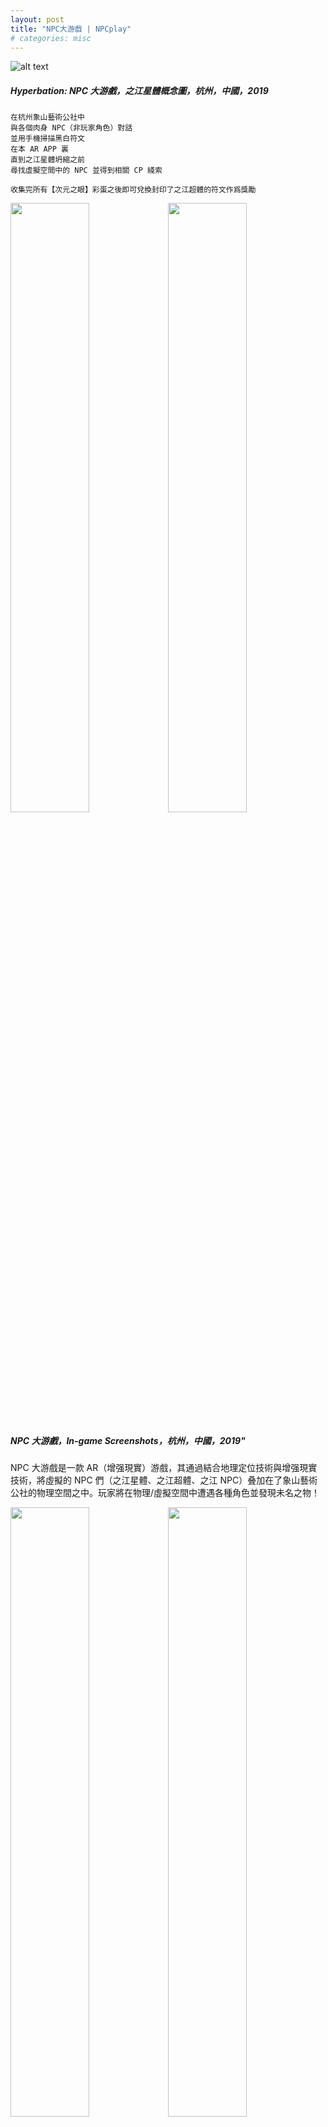 ```yaml
---
layout: post
title: "NPC大游戲 | NPCplay"
# categories: misc
---
```


![alt text](http://hyperbation.space/share/npcplay/1.jpg "Hyperbation: NPC大游戲，之江星體概念圖，杭州，中國，2019")
##### _Hyperbation: NPC 大游戲，之江星體概念圖，杭州，中國，2019_

```
在杭州象山藝術公社中
與各個肉身 NPC（非玩家角色）對話
並用手機掃描黑白符文
在本 AR APP 裏
直到之江星體坍縮之前
尋找虛擬空間中的 NPC 並得到相關 CP 綫索

收集完所有【次元之眼】彩蛋之後即可兌換封印了之江超體的符文作爲獎勵
```

<img src="http://hyperbation.space/share/npcplay/4.jpg" width="50%"><img src="http://hyperbation.space/share/npcplay/3.jpg" width="50%">

##### _NPC 大游戲，In-game Screenshots，杭州，中國，2019"_

NPC 大游戲是一款 AR（增强現實）游戲，其通過結合地理定位技術與增强現實技術，將虛擬的 NPC 們（之江星體、之江超體、之江 NPC）叠加在了象山藝術公社的物理空間之中。玩家將在物理/虛擬空間中遭遇各種角色並發現未名之物！

<img src="http://hyperbation.space/share/npcplay/10.gif" width="50%"><img src="http://hyperbation.space/share/npcplay/6.gif" width="50%">

##### _NPC 大游戲：次元之眼與小姐姐彩蛋，In-game Screen Recordings，杭州，中國，2019_

<img src="http://hyperbation.space/share/npcplay/7.gif" width="50%"><img src="http://hyperbation.space/share/npcplay/8.gif" width="50%">

##### _NPC 大游戲：之江星體坍縮，In-game Screen Recordings，杭州，中國，2019_

```
In the Elephant Mountain Art Commune of Hangzhou
Talking to each physical NPC (Non-player Character)
Scanning the black and white runes
Then in this AR app, before the collapse of the Zhijiang Astrobody
Searching for the NPC in the virtual space and obtaining CP clues

After collecting all the [Dimensional Eyes] you can exchange them
for a piece of Zhijiang Hyperbody Rune as a prize.
```

NPCplay is a AR (Augmented Reality) game. It combines geolocation technology with augmented reality technology to cast virtual NPCs (Zhjiang Astrobody, Zhijiang Hyperbody and Zhijiang NPC) on the actual physical space of Elephant Art Commune. Players will face various characters and discover hidden mysteries between the virtual and actual spaces.

<!-- <video width="300" height="650" controls=""><br><source src="http://hyperbation.space/share/npcplay/9.mp4" type="video/mp4"><br>
Your browser does not support the video tag.<br>
</video><video width="300" height="650" controls=""><br><source src="http://hyperbation.space/share/npcplay/11.mp4" type="video/mp4"><br>
Your browser does not support the video tag.<br>
</video><br> -->

<video width="50%" controls=""><br><source src="http://hyperbation.space/share/npcplay/9.mp4" type="video/mp4"><br>
Your browser does not support the video tag.<br>
</video><video width="50%" controls=""><br><source src="http://hyperbation.space/share/npcplay/11.mp4" type="video/mp4"><br>
Your browser does not support the video tag.<br>
</video>

##### _NPC 大游戲：之江神牛&大象超體，In-game Screen Recordings，杭州，中國，2019_

